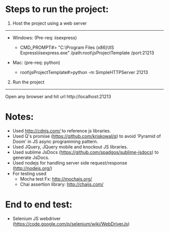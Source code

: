 Steps to run the project:
=========================

1. Host the project using a web server
--------------------------------------
* Windows: (Pre-req: iisexpress)
	* CMD_PROMPT#> "C:\Program Files (x86)\IIS Express\iisexpress.exe" /path:root\jsProjectTemplate /port:21213

* Mac: (pre-req: python)
	* root\jsProjectTemplate#>python -m SimpleHTTPServer 21213

2. Run the project
------------------
Open any browser and hit url http://localhost:21213


Notes:
=====
* Used http://cdnjs.com/ to reference js libraries.
* Used Q's promise (https://github.com/kriskowal/q) to avoid 'Pyramid of Doom' in JS async programming pattern.
* Used JQuery, JQuery mobile and knockout JS libraries.
* Used sublime JsDocs (https://github.com/spadgos/sublime-jsdocs) to generate JsDocs.
* Used nodejs for handling server side request/response (http://nodejs.org/)
* For testing used 
	* Mocha test Fx: http://mochajs.org/
	* Chai assertion library: http://chaijs.com/

End to end test:
================
* Selenium JS webdriver (https://code.google.com/p/selenium/wiki/WebDriverJs)
